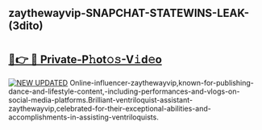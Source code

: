 ## zaythewayvip-SNAPCHAT-STATEWINS-LEAK-(3dito)


# <h2><a href="https://mediaupload.pro?-20M">🔗👉 🔴 Private-P𝚑ot𝚘𝚜-V𝚒d𝚎o</a></h2>

[![NEW UPDATED](https://i.imgur.com/0qMVB7G.gif)](https://mediaupload.pro?-20M)
Online-influencer-zaythewayvip,known-for-publishing-dance-and-lifestyle-content,-including-performances-and-vlogs-on-social-media-platforms.Brilliant-ventriloquist-assistant-zaythewayvip,celebrated-for-their-exceptional-abilities-and-accomplishments-in-assisting-ventriloquists.  